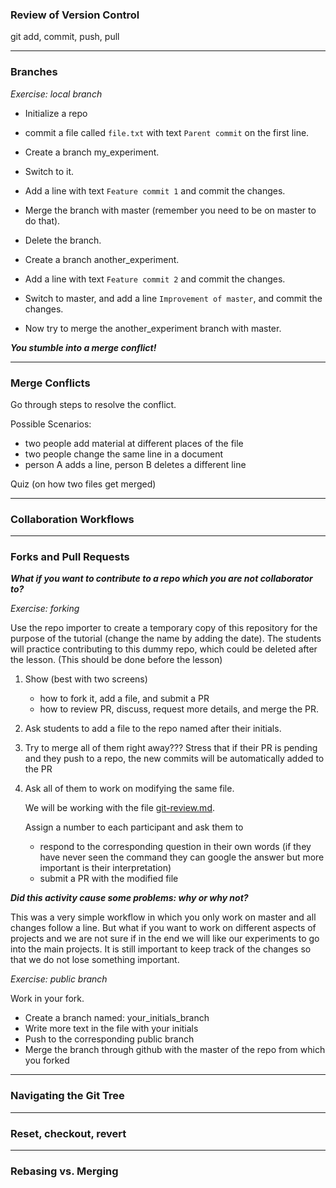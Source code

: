 ### Review of Version Control
git add, commit, push, pull

----
### Branches


*Exercise: local branch*

* Initialize a repo
* commit a file called `file.txt` with text `Parent commit` on the first line.
* Create a branch my_experiment.
* Switch to it.
* Add a line with text `Feature commit 1` and commit the changes.
* Merge the branch with master (remember you need to be on master to do that).
* Delete the branch.

* Create a branch another_experiment.
* Add a line with text `Feature commit 2` and commit the changes.
* Switch to master, and add a line `Improvement of master`, and commit the changes.
* Now try to merge the another_experiment branch with master.

***You stumble into a merge conflict!***

----
### Merge Conflicts

Go through steps to resolve the conflict.


Possible Scenarios:
* two people add material at different places of the file
* two people change the same line in a document
* person A adds a line, person B deletes a different line

Quiz (on how two files get merged)

-----
### Collaboration Workflows

------
### Forks and Pull Requests

***What if you want to contribute to a repo which you are not collaborator to?***

*Exercise: forking*

Use the repo importer to create a temporary copy of this repository for the purpose of the tutorial (change the name by adding the date). The students will practice contributing to this dummy repo, which could be deleted after the lesson. (This should be done before the lesson)

1. Show (best with two screens)
    - how to fork it, add a file, and submit a PR
    - how to review PR, discuss, request more details, and merge the PR.

2. Ask students to add a file to the repo named after their initials.

3. Try to merge all of them right away??? Stress that if their PR is pending and they push to a repo, the new commits will be automatically added to the PR

4. Ask all of them to work on modifying the same file.

    We will be working with the file [git-review.md](git-review.md).

    Assign a number to each participant and ask them to
    - respond to the corresponding question in their own words (if they have never seen the command they can google the answer but more important is their interpretation)
    - submit a PR with the modified file



***Did this activity cause some problems: why or why not?***

This was a very simple workflow in which you only work on master and all changes follow a line. But what if you want to work on different aspects of projects and we are not sure if in the end we will like our experiments to go into the main projects. It is still important to keep track of the changes so that we do not lose something important.


*Exercise: public branch*

Work in your fork.

* Create a branch named: your_initials_branch
* Write more text in the file with your initials
* Push to the corresponding public branch
* Merge the branch through github with the master of the repo from which you forked

----
### Navigating the Git Tree

-----
### Reset, checkout, revert

----
### Rebasing vs. Merging
